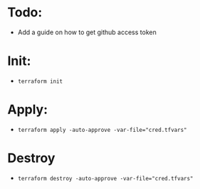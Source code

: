 # Todo:
- Add a guide on how to get github access token

# Init:
- `terraform init`
# Apply:
- `terraform apply -auto-approve -var-file="cred.tfvars"`
# Destroy
- `terraform destroy -auto-approve -var-file="cred.tfvars"`
